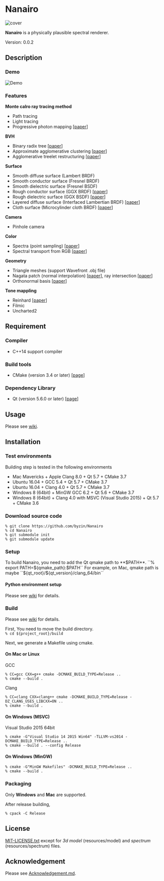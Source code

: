 # Nanairo #

![cover](https://github.com/byzin/Nanairo/wiki/image/RaytracingCamp4.png)

**Nanairo** is a physically plausible spectral renderer.

Version: 0.0.2

## Description ##

### Demo ###

![Demo](https://github.com/byzin/Nanairo/wiki/image/NanairoDemo.gif)

### Features ###

**Monte calro ray tracing method**

* Path tracing
* Light tracing
* Progressive photon mapping [[paper](http://www.cgg.unibe.ch/publications/2011/progressive-photon-mapping-a-probabilistic-approach)]

**BVH**

* Binary radix tree [[paper](https://research.nvidia.com/publication/maximizing-parallelism-construction-bvhs-octrees-and-k-d-trees)]
* Approximate agglomerative clustering [[paper](http://graphics.cs.cmu.edu/projects/aac/)]
* Agglomerative treelet restructuring [[paper](http://dl.acm.org/citation.cfm?doid=2790060.2790065)]

**Surface**

* Smooth diffuse surface (Lambert BRDF)
* Smooth conductor surface (Fresnel BRDF)
* Smooth dielectric surface (Fresnel BSDF)
* Rough conductor surface (GGX BRDF) [[paper](https://hal.inria.fr/hal-00996995v2)]
* Rough dielectric surface (GGX BSDF) [[paper](https://hal.inria.fr/hal-00996995v2)]
* Layered diffuse surface (Interfaced Lambertian BRDF) [[paper](https://hal-unilim.archives-ouvertes.fr/hal-01246612/)]
* Cloth surface (Microcylinder cloth BRDF) [[paper](http://dl.acm.org/citation.cfm?id=2451240)]

**Camera**

* Pinhole camera

**Color**

* Spectra (point sampling) [[paper](http://citeseerx.ist.psu.edu/viewdoc/summary?doi=10.1.1.68.1533)]
* Spectral transport from RGB [[paper](http://dl.acm.org/citation.cfm?id=2853793)]

**Geometry**

* Triangle meshes (support Wavefront .obj file)
* Nagata patch (normal interpolation) [[paper](http://citeseerx.ist.psu.edu/viewdoc/summary?doi=10.1.1.129.9689)], ray intersection [[paper](https://www.osapublishing.org/ao/abstract.cfm?uri=ao-49-18-3442)]
* Orthonormal basis [[paper](http://jcgt.org/published/0006/01/01/)]

**Tone mappling**

* Reinhard [[paper](https://www.cs.utah.edu/~reinhard/cdrom/)]
* Filmic
* Uncharted2

## Requirement ##

### Compiler ###

* C++14 support compiler

### Build tools ###

* CMake (version 3.4 or later) [[page](http://www.cmake.org/)]

### Dependency Library ###

* Qt (version 5.6.0 or later) [[page](http://qt-project.org/)]

## Usage ##
Please see [wiki](https://github.com/byzin/Nanairo/wiki/Home "NanairoWiki").

## Installation ##

### Test environments ###
Building step is tested in the following environments  

* Mac Mavericks + Apple Clang 8.0 + Qt 5.7 + CMake 3.7
* Ubuntu 16.04 + GCC 5.4 + Qt 5.7 + CMake 3.7
* Ubuntu 16.04 + Clang 4.0 + Qt 5.7 + CMake 3.7
* Windows 8 (64bit) + MinGW GCC 6.2 + Qt 5.6 + CMake 3.7
* Windows 8 (64bit) + Clang 4.0 with MSVC (Visual Studio 2015) + Qt 5.7 + CMake 3.6

### Download source code ###

```
% git clone https://github.com/byzin/Nanairo
% cd Nanairo
% git submodule init
% git submodule update
```

### Setup ###
To build Nanairo, you need to add the Qt qmake path to **$PATH**.  
``% export PATH=${qmake_path}:$PATH``  
For example, on Mac, qmake path is maybe ``${qt_root}/${qt_version}/clang_64/bin``  

#### Python environment setup ####
Please see [wiki](https://github.com/byzin/Nanairo/wiki/Python-environment-setup "Python environment setup") for details.

### Build ###
Please see [wiki](https://github.com/byzin/Nanairo/wiki/Home "NanairoWiki")
for details.

First, You need to move the build directory.  
``% cd ${project_root}/build``

Next, we generate a Makefile using cmake.

#### On Mac or Linux ####

GCC  
```
% CC=gcc CXX=g++ cmake -DCMAKE_BUILD_TYPE=Release ..
% cmake --build .
```

Clang  
```
% CC=clang CXX=clang++ cmake -DCMAKE_BUILD_TYPE=Release -DZ_CLANG_USES_LIBCXX=ON ..
% cmake --build .
```

#### On Windows (MSVC) ####

Visual Studio 2015 64bit
```
% cmake -G"Visual Studio 14 2015 Win64" -TLLVM-vs2014 -DCMAKE_BUILD_TYPE=Release ..
% cmake --build . --config Release
```

#### On Windows (MinGW) ####

```
% cmake -G"MinGW Makefiles" -DCMAKE_BUILD_TYPE=Release ..
% cmake --build .
```

### Packaging ###

Only **Windows** and **Mac** are supported.

After release building,
```
% cpack -C Release
```

## License ##
[MIT-LICENSE.txt](./MIT-LICENSE.txt)
except for *3d model* (resources/model) and *spectrum* (resources/spectrum) files.

## Acknowledgement ##
Please see [Acknowledgement.md](./Acknowledgement.md).
